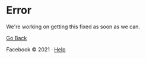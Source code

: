 # Error

We're working on getting this fixed as soon as we can.

[Go Back](https://www.facebook.com/)

 Facebook © 2021 · [Help](https://www.facebook.com/help/)

